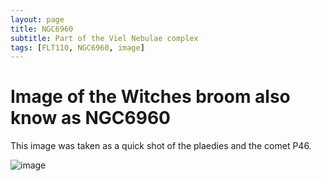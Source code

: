 ```yaml
---
layout: page
title: NGC6960 
subtitle: Part of the Viel Nebulae complex
tags: [FLT110, NGC6960, image]
---
```


# Image of the Witches broom also know as NGC6960

This image was taken as a quick shot of the plaedies and the comet P46.

![image](../assets/img/astrophotos/20200814_NGC6960_20x5min_lenhance.jpg)
